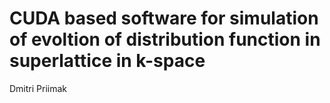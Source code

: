 CUDA based software for simulation of evoltion of distribution function in superlattice in k-space
==================================================================================================

Dmitri Priimak

